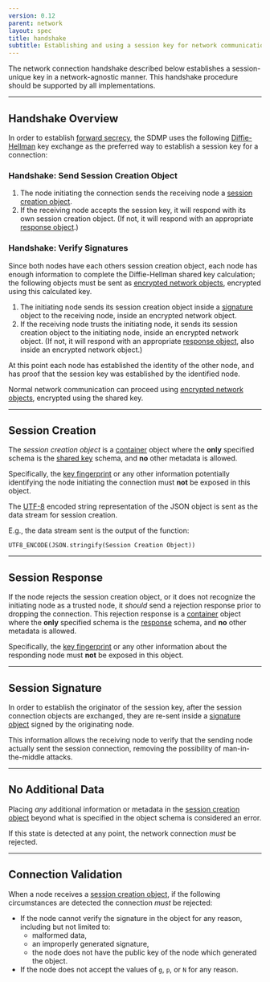 ```yaml
---
version: 0.12
parent: network
layout: spec
title: handshake
subtitle: Establishing and using a session key for network communications.
---
```



The network connection handshake described below establishes a
session-unique key in a network-agnostic manner. This handshake
procedure should be supported by all implementations.

---

## Handshake Overview

In order to establish [forward secrecy][w_forward], the SDMP
uses the following [Diffie-Hellman][w_dh] key exchange
as the preferred way to establish a session key for a connection:

### Handshake: Send Session Creation Object

1. The node initiating the connection sends the receiving node a
  [session creation object](#session-creation).
2. If the receiving node accepts the session key, it will respond
  with its own session creation object. (If not, it will respond
  with an appropriate [response object](#session-response).)

### Handshake: Verify Signatures

Since both nodes have each others session creation object, each
node has enough information to complete the Diffie-Hellman shared
key calculation; the following objects must be sent as
[encrypted network objects](../../network/traffic), encrypted
using this calculated key.

1. The initiating node sends its session creation object inside
  a [signature](../../core/signature) object to the receiving node,
  inside an encrypted network object.
4. If the receiving node trusts the initiating node, it sends its session
  creation object to the initiating node, inside an encrypted network
  object. (If not, it will respond with an appropriate
  [response object](#session-response), also inside an encrypted
  network object.)

At this point each node has established the identity of the other node,
and has proof that the session key was established by the identified node.

Normal network communication can proceed using
[encrypted network objects](../../network/traffic), encrypted
using the shared key.

---

## Session Creation

The *session creation object* is a [container](../../core/container)
object where the **only** specified schema is the
[shared key](../../network/shared_key) schema, and **no**
other metadata is allowed.

Specifically, the [key fingerprint](../../core/cryptography#key-fingerprint)
or any other information potentially identifying the node initiating the
connection must **not** be exposed in this object.

The [UTF-8][w_utf8] encoded string representation of the JSON object
is sent as the data stream for session creation.

E.g., the data stream sent is the output of the function:

	UTF8_ENCODE(JSON.stringify(Session Creation Object))

---

## Session Response

If the node rejects the session creation object, or it does not
recognize the initiating node as a trusted node, it *should* send
a rejection response prior to dropping the connection. This rejection
response is a [container](../../core/container) object where the **only**
specified schema is the [response](../../journal/response) schema, and
**no** other metadata is allowed.

Specifically, the [key fingerprint](../../core/cryptography#key-fingerprint)
or any other information about the responding node must **not** be
exposed in this object.

---

## Session Signature

In order to establish the originator of the session key, after the
session connection objects are exchanged, they are re-sent inside
a [signature object](../../core/signature) signed by the originating node.

This information allows the receiving node to verify that the
sending node actually sent the session connection, removing the
possibility of man-in-the-middle attacks.

---

## No Additional Data

Placing *any* additional information or metadata in the
[session creation object](#session-creation) beyond what
is specified in the object schema is considered an error.

If this state is detected at any point, the network connection *must*
be rejected.

---

## Connection Validation

When a node receives a [session creation object](#session-creation), if
the following circumstances are detected the connection *must* be rejected:

* If the node cannot verify the signature in the object for any reason,
	including but not limited to:
	- malformed data,
	- an improperly generated signature,
	- the node does not have the public key of the node which
		generated the object.
* If the node does not accept the values of `g`, `p`, or `N` for any reason.

[w_dh]: https://en.wikipedia.org/wiki/Diffie%E2%80%93Hellman_key_exchange
[w_forward]: https://en.wikipedia.org/wiki/Forward_secrecy
[w_utf8]: https://en.wikipedia.org/wiki/UTF-8
